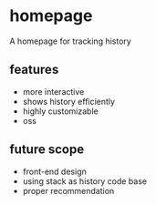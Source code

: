 # homepage
A homepage for tracking history

## features 
* more interactive 
* shows history efficiently 
* highly customizable 
* oss

## future scope 
* front-end design 
* using stack as history code base 
* proper recommendation 
